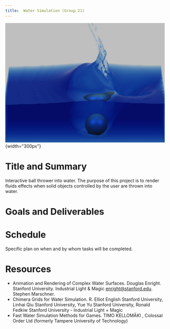 ```yaml
---
title:  Water Simulation (Group 21)
---
```


![Interactive ball thrower on water.](images/thrown-ball-into-water-tank.png){width="300px"}

# Title and Summary

Interactive ball thrower into water. The purpose of this project is to render fluids effects when solid objects controlled by the user are thrown into water.

# Goals and Deliverables


# Schedule

Specific plan on when and by whom tasks will be completed.

# Resources
- Animation and Rendering of Complex Water Surfaces. Douglas Enright. Stanford University. Industrial Light & Magic enright@stanford.edu. Stephen Marschner.
- Chimera Grids for Water Simulation. R. Elliot English Stanford University, Linhai Qiu Stanford University, Yue Yu Stanford University, Ronald Fedkiw Stanford University - Industrial Light + Magic
- Fast Water Simulation Methods for Games. TIMO KELLOMÄKI , Colossal Order Ltd (formerly Tampere University of Technology)
